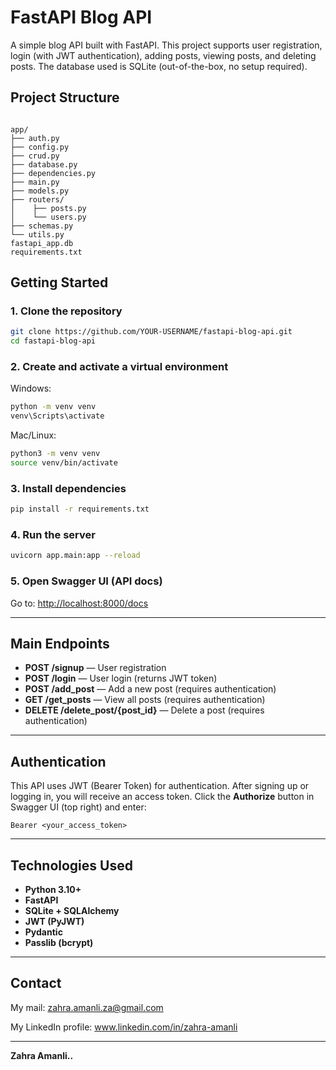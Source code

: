 
# FastAPI Blog API

A simple blog API built with FastAPI. This project supports user registration, login (with JWT authentication), adding posts, viewing posts, and deleting posts. The database used is SQLite (out-of-the-box, no setup required).

## Project Structure

```

app/
├── auth.py
├── config.py
├── crud.py
├── database.py
├── dependencies.py
├── main.py
├── models.py
├── routers/
│    ├── posts.py
│    └── users.py
├── schemas.py
└── utils.py
fastapi_app.db
requirements.txt

````

## Getting Started

### 1. Clone the repository

```bash
git clone https://github.com/YOUR-USERNAME/fastapi-blog-api.git
cd fastapi-blog-api
````

### 2. Create and activate a virtual environment

Windows:

```bash
python -m venv venv
venv\Scripts\activate
```

Mac/Linux:

```bash
python3 -m venv venv
source venv/bin/activate
```

### 3. Install dependencies

```bash
pip install -r requirements.txt
```

### 4. Run the server

```bash
uvicorn app.main:app --reload
```

### 5. Open Swagger UI (API docs)

Go to: [http://localhost:8000/docs](http://localhost:8000/docs)

---

## Main Endpoints

* **POST /signup** — User registration
* **POST /login** — User login (returns JWT token)
* **POST /add\_post** — Add a new post (requires authentication)
* **GET /get\_posts** — View all posts (requires authentication)
* **DELETE /delete\_post/{post\_id}** — Delete a post (requires authentication)

---

## Authentication

This API uses JWT (Bearer Token) for authentication.
After signing up or logging in, you will receive an access token.
Click the **Authorize** button in Swagger UI (top right) and enter:

```
Bearer <your_access_token>
```

---

## Technologies Used

* **Python 3.10+**
* **FastAPI**
* **SQLite + SQLAlchemy**
* **JWT (PyJWT)**
* **Pydantic**
* **Passlib (bcrypt)**

---




## Contact

My mail: zahra.amanli.za@gmail.com

My LinkedIn profile: www.linkedin.com/in/zahra-amanli 



---

**Zahra Amanli..**



